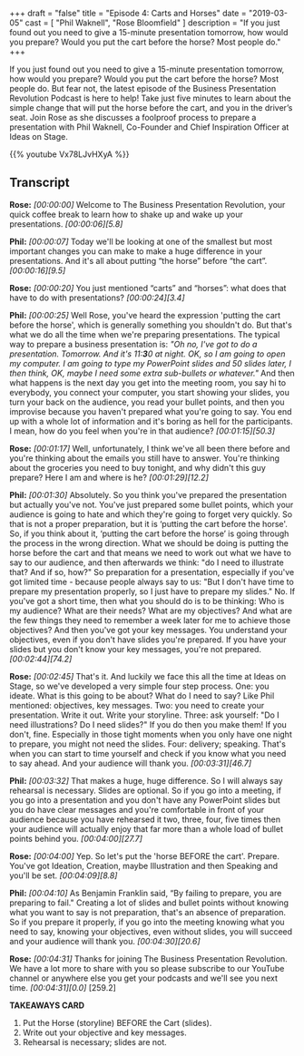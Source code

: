 +++
draft 		= "false"
title 		= "Episode 4: Carts and Horses"
date		= "2019-03-05"
cast		= [ "Phil Waknell", "Rose Bloomfield" ]
description	= "If you just found out you need to give a 15-minute presentation tomorrow, how would you prepare? Would you put the cart before the horse? Most people do."
+++

If you just found out you need to give a 15-minute presentation tomorrow, how would you prepare? Would you put the cart before the horse? Most people do. But fear not, the latest episode of the Business Presentation Revolution Podcast is here to help! Take just five minutes to learn about the simple change that will put the horse before the cart, and you in the driver’s seat. Join Rose as she discusses a foolproof process to prepare a presentation with Phil Waknell, Co-Founder and Chief Inspiration Officer at Ideas on Stage.

{{% youtube Vx78LJvHXyA %}}

## Transcript

**Rose:** *[00:00:00]* Welcome to The Business Presentation Revolution, your quick coffee break to learn how to shake up and wake up your presentations. *\[00:00:06\][5.8]*

**Phil:** *[00:00:07]* Today we'll be looking at one of the smallest but most important changes you can make to make a huge difference in your presentations. And it's all about putting “the horse” before “the cart”. *\[00:00:16\][9.5]*

**Rose:** *[00:00:20]* You just mentioned “carts” and “horses”: what does that have to do with presentations? *\[00:00:24\][3.4]*

**Phil:** *[00:00:25]* Well Rose, you've heard the expression 'putting the cart before the horse', which is generally something you shouldn't do. But that's what we do all the time when we're preparing presentations. The typical way to prepare a business presentation is: *"Oh no, I've got to do a presentation. Tomorrow. And it's 11:**3**0 at night. OK, so I am going to open my computer. I am going to type my PowerPoint slides and 50 slides later, I then think, OK, maybe I need some extra sub-bullets or whatever."* And then what happens is the next day you get into the meeting room, you say hi to everybody, you connect your computer, you start showing your slides, you turn your back on the audience, you read your bullet points, and then you improvise because you haven't prepared what you're going to say. You end up with a whole lot of information and it's boring as hell for the participants. I mean, how do you feel when you're in that audience? *\[00:01:15\][50.3]*

**Rose:** *[00:01:17]* Well, unfortunately, I think we've all been there before and you're thinking about the emails you still have to answer. You're thinking about the groceries you need to buy tonight, and why didn't this guy prepare? Here I am and where is he? *\[00:01:29\][12.2]*

**Phil:** *[00:01:30]* Absolutely. So you think you've prepared the presentation but actually you've not. You've just prepared some bullet points, which your audience is going to hate and which they're going to forget very quickly. So that is not a proper preparation, but it is ‘putting the cart before the horse'. So, if you think about it, ‘putting the cart before the horse’ is going through the process in the wrong direction. What we should be doing is putting the horse before the cart and that means we need to work out what we have to say to our audience, and then afterwards we think: "do I need to illustrate that? And if so, how?" So preparation for a presentation, especially if you've got limited time - because people always say to us: "But I don't have time to prepare my presentation properly, so I just have to prepare my slides." No. If you've got a short time, then what you should do is to be thinking: Who is my audience? What are their needs? What are my objectives? And what are the few things they need to remember a week later for me to achieve those objectives? And then you've got your key messages. You understand your objectives, even if you don't have slides you're prepared. If you have your slides but you don't know your key messages, you're not prepared. *\[00:02:44\][74.2]*

**Rose:** *[00:02:45]* That's it. And luckily we face this all the time at Ideas on Stage, so we've developed a very simple four step process. One: you ideate. What is this going to be about? What do I need to say? Like Phil mentioned: objectives, key messages. Two: you need to create your presentation. Write it out. Write your storyline. Three: ask yourself: "Do I need illustrations? Do I need slides?" If you do then you make them! If you don't, fine. Especially in those tight moments when you only have one night to prepare, you might not need the slides. Four: delivery; speaking. That's when you can start to time yourself and check if you know what you need to say ahead. And your audience will thank you. *\[00:03:31\][46.7]*

**Phil:** *[00:03:32]* That makes a huge, huge difference. So I will always say rehearsal is necessary. Slides are optional. So if you go into a meeting, if you go into a presentation and you don't have any PowerPoint slides but you do have clear messages and you're comfortable in front of your audience because you have rehearsed it two, three, four, five times then your audience will actually enjoy that far more than a whole load of bullet points behind you. *\[00:04:00\][27.7]*

**Rose:** *[00:04:00]* Yep. So let's put the 'horse BEFORE the cart'. Prepare. You've got Ideation, Creation, maybe Illustration and then Speaking and you'll be set. *\[00:04:09\][8.8]*

**Phil:** *[00:04:10]* As Benjamin Franklin said, “By failing to prepare, you are preparing to fail." Creating a lot of slides and bullet points without knowing what you want to say is not preparation, that's an absence of preparation. So if you prepare it properly, if you go into the meeting knowing what you need to say, knowing your objectives, even without slides, you will succeed and your audience will thank you. *\[00:04:30\][20.6]*

**Rose:** *[00:04:31]* Thanks for joining The Business Presentation Revolution. We have a lot more to share with you so please subscribe to our YouTube channel or anywhere else you get your podcasts and we'll see you next time. *\[00:04:31\][0.0]*
[259.2]
 
**TAKEAWAYS CARD**

1. Put the Horse (storyline) BEFORE the Cart (slides). 
2. Write out your objective and key messages.
3. Rehearsal is necessary; slides are not. 
